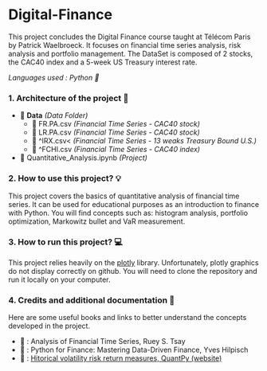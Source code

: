 # Digital-Finance 
This project concludes the Digital Finance course taught at Télécom Paris by Patrick Waelbroeck. It focuses on financial time series analysis, risk analysis and portfolio management. The DataSet is composed of 2 stocks, the CAC40 index and a 5-week US Treasury interest rate.

<i>Languages used : Python 🐍</i>

### 1. Architecture of the project 🏡
- :file_folder: <b>Data</b> <i>(Data Folder)</i> 
  - :floppy_disk: FR.PA.csv <i>(Financial Time Series - CAC40 stock)</i>
  - :floppy_disk: LR.PA.csv <i>(Financial Time Series - CAC40 stock)</i>
  - :floppy_disk: ^IRX.csv< <i>(Financial Time Series - 13 weaks Treasury Bound U.S.)</i>
  - :floppy_disk: ^FCHI.csv <i>(Financial Time Series - CAC40 index)</i>
- :ledger: Quantitative_Analysis.ipynb <i>(Project)</i>

### 2. How to use this project? 💡
This project covers the basics of quantitative analysis of financial time series. It can be used for educational purposes as an introduction to finance with Python. You will find concepts such as: histogram analysis, portfolio optimization, Markowitz bullet and VaR measurement.

### 3. How to run this project? 💻
This project relies heavily on the [plotly](https://plotly.com) library. Unfortunately, plotly graphics do not display correctly on github. You will need to clone the repository and run it locally on your computer.

### 4. Credits and additional documentation 📃
Here are some useful books and links to better understand the concepts developed in the project.
- 📖 : Analysis of Financial Time Series, Ruey S. Tsay
- 📖 : Python for Finance: Mastering Data-Driven Finance, Yves Hilpisch
- 🔗 : [Hitorical volatility risk return measures, QuantPy (website)](https://quantpy.com.au/python-for-finance/historical-volatility-risk-return-measures/)
